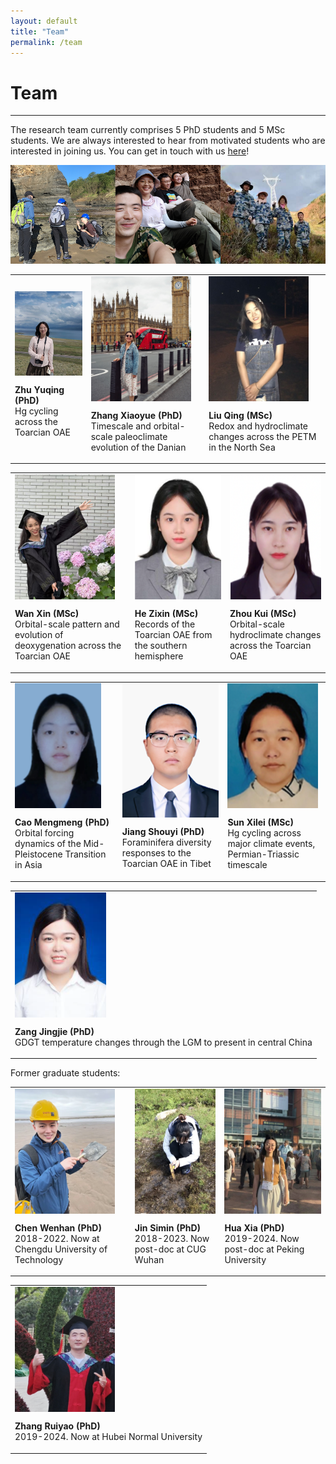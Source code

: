 ```yaml
---
layout: default
title: "Team"
permalink: /team
---
```

<!-- Google tag (gtag.js) -->
<script async src="https://www.googletagmanager.com/gtag/js?id=G-1KXMJR6E0L"></script>
<script>
  window.dataLayer = window.dataLayer || [];
  function gtag(){dataLayer.push(arguments);}
  gtag('js', new Date());

  gtag('config', 'G-1KXMJR6E0L');
</script>
# Team
* * *
The research team currently comprises 5 PhD students and 5 MSc students. We are always interested to hear from motivated students who are interested in joining us. You can get in touch with us [here](mailto:davidkemp@cug.edu.cn)!

<img src="/images/teamfieldwork.png" alt="Team fieldwork">

<table>
    <tr>
        <td>
            <img src="/images/zhuyuqing_pic.jpg" alt="Zhu Yuqing" width="250" align="top">
            <p><b>Zhu Yuqing (PhD)</b><br>Hg cycling across the Toarcian OAE</p>
        </td>
        <td>
            <img src="/images/zhangxiaoyue_pic.jpg" alt="Zhang Xiaoyue" height="200" align="top">
            <p><b>Zhang Xiaoyue (PhD)</b><br>Timescale and orbital-scale paleoclimate evolution of the Danian</p>
        </td>
        <td>
            <img src="/images/liuqing_pic.jpg" alt="Liu Qing" height="200" align="top">
            <p><b>Liu Qing (MSc)</b><br>Redox and hydroclimate changes across the PETM in the North Sea</p>
        </td>
    </tr>
</table>
<table>
    <tr>
        <td>
            <img src="/images/wanxin_pic.jpg" alt="Wan Xin" height="200" align="top">
            <p><b>Wan Xin (MSc)</b><br>Orbital-scale pattern and evolution of deoxygenation across the Toarcian OAE</p>
        </td>
        <td>
            <img src="/images/hezixin.png" alt="He Zixin" height="200" align="top">
            <p><b>He Zixin (MSc)</b><br>Records of the Toarcian OAE from the southern hemisphere</p>
        </td>
        <td>
            <img src="/images/zhoukui.png" alt="Zhou Kui" height="200" align="top">
            <p><b>Zhou Kui (MSc)</b><br>Orbital-scale hydroclimate changes across the Toarcian OAE</p>
        </td>
    </tr>
</table>
<table>
    <tr>
        <td>
            <img src="/images/caomengmeng.png" alt="Cao Mengmeng" height="200" align="top">
            <p><b>Cao Mengmeng (PhD)</b><br>Orbital forcing dynamics of the Mid-Pleistocene Transition in Asia</p>
        </td>
        <td>
            <img src="/images/jiangshouyi.png" alt="Jiang Shouyi" wheight="200" align="top">
            <p><b>Jiang Shouyi (PhD)</b><br>Foraminifera diversity responses to the Toarcian OAE in Tibet</p>
        </td>
        <td>
            <img src="/images/sunxilei.png" alt="Sun Xilei" height="200" align="top">
            <p><b>Sun Xilei (MSc)</b><br>Hg cycling across major climate events, Permian-Triassic timescale</p>
        </td>
    </tr>
</table>
<table>
    <tr>
        <td>
            <img src="/images/zangjingjie.png" alt="Zang Jingie" height="200" align="top">
            <p><b>Zang Jingjie (PhD)</b><br>GDGT temperature changes through the LGM to present in central China</p>
        </td>
    </tr>
</table>

Former graduate students:

<table>
    <tr>
        <td>
            <img src="/images/chenwenhan_pic.jpg" alt="Chen Wenhan" height="200" align="top">
            <p><b>Chen Wenhan (PhD)</b><br>2018-2022. Now at Chengdu University of Technology</p>
        </td>
        <td>
            <img src="/images/jinsimin_pic.jpg" alt="Jin Simin" height="200" align="top">
            <p><b>Jin Simin (PhD)</b><br>2018-2023. Now post-doc at CUG Wuhan</p>
        </td>
        <td>
            <img src="/images/huaxia_pic.jpg" alt="Hua Xia" height="200" align="top">
            <p><b>Hua Xia (PhD)</b><br>2019-2024. Now post-doc at Peking University</p>
        </td>
    </tr>
</table>
<table>
    <tr>
        <td>
            <img src="/images/zhangruiyao_pic.jpg" alt="Zhang Ruiyao" height="200" align="top">
            <p><b>Zhang Ruiyao (PhD)</b><br>2019-2024. Now at Hubei Normal University</p>
        </td>
    </tr>
</table>
